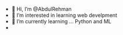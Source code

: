 - 👋 Hi, I’m @AbdulRehman
- 👀 I’m interested in learning web develpment
- 🌱 I’m currently learning ... Python and ML
- 
<!---
unknownaz/unknownaz is a ✨ special ✨ repository because its `README.md` (this file) appears on your GitHub profile.
You can click the Preview link to take a look at your changes.
--->
